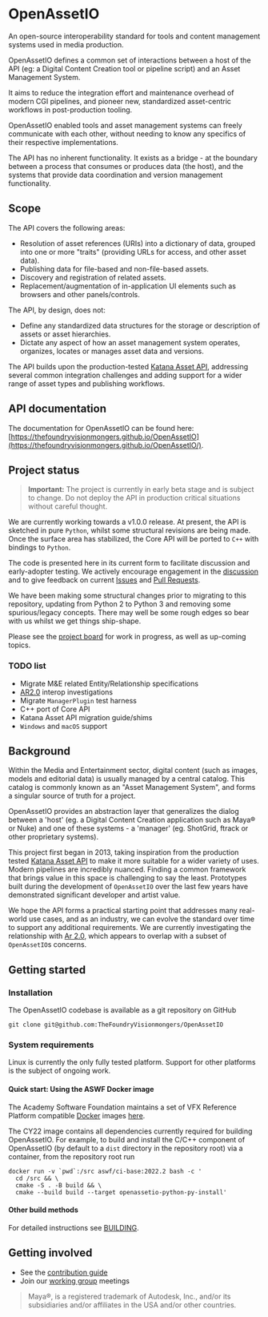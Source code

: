 # OpenAssetIO

An open-source interoperability standard for tools and content
management systems used in media production.

OpenAssetIO defines a common set of interactions between a host of the
API (eg: a Digital Content Creation tool or pipeline script) and an
Asset Management System.

It aims to reduce the integration effort and maintenance overhead of
modern CGI pipelines, and pioneer new, standardized asset-centric
workflows in post-production tooling.

OpenAssetIO enabled tools and asset management systems can freely
communicate with each other, without needing to know any specifics of
their respective implementations.

The API has no inherent functionality. It exists as a bridge - at the
boundary between a process that consumes or produces data (the host),
and the systems that provide data coordination and version management
functionality.

## Scope

The API covers the following areas:
 - Resolution of asset references (URIs) into a dictionary of data,
   grouped into one or more "traits" (providing URLs for access, and
   other asset data).
 - Publishing data for file-based and non-file-based assets.
 - Discovery and registration of related assets.
 - Replacement/augmentation of in-application UI elements such as
   browsers and other panels/controls.

The API, by design, does not:
 - Define any standardized data structures for the storage or
   description of assets or asset hierarchies.
 - Dictate any aspect of how an asset management system operates,
   organizes, locates or manages asset data and versions.

The API builds upon the production-tested [Katana Asset API](https://learn.foundry.com/katana/4.0/Content/tg/asset_management_system_plugin_api/asset_management_system.html),
addressing several common integration challenges and adding support
for a wider range of asset types and publishing workflows.

## API documentation

The documentation for OpenAssetIO can be found here: [https://thefoundryvisionmongers.github.io/OpenAssetIO](https://thefoundryvisionmongers.github.io/OpenAssetIO/).

## Project status

> **Important:** The project is currently in early beta stage and is
> subject to change. Do not deploy the API in production critical
> situations without careful thought.

We are currently working towards a v1.0.0 release. At present, the API
is sketched in pure `Python`, whilst some structural revisions are being
made. Once the surface area has stabilized, the Core API will be ported
to `C++` with bindings to `Python`.

The code is presented here in its current form to facilitate discussion
and early-adopter testing. We actively encourage engagement in the
[discussion](https://github.com/TheFoundryVisionmongers/OpenAssetIO/discussions)
and to give feedback on current [Issues](https://github.com/TheFoundryVisionmongers/OpenAssetIO/issues)
and [Pull Requests](https://github.com/TheFoundryVisionmongers/OpenAssetIO/pulls).

We have been making some structural changes prior to migrating to this
repository, updating from Python 2 to Python 3 and removing some
spurious/legacy concepts. There may well be some rough edges so bear
with us whilst we get things ship-shape.

Please see the [project board](https://github.com/TheFoundryVisionmongers/OpenAssetIO/projects/1)
for work in progress, as well as up-coming topics.

### TODO list
 - Migrate M&E related Entity/Relationship specifications
 - [AR2.0](https://graphics.pixar.com/usd/docs/668045551.html) interop
   investigations
 - Migrate `ManagerPlugin` test harness
 - C++ port of Core API
 - Katana Asset API migration guide/shims
 - `Windows` and `macOS` support

## Background

Within the Media and Entertainment sector, digital content (such as
images, models and editorial data) is usually managed by a central
catalog. This catalog is commonly known as an "Asset Management System",
and forms a singular source of truth for a project.

OpenAssetIO provides an abstraction layer that generalizes the dialog
between a 'host' (eg. a Digital Content Creation application such as
Maya&reg; or Nuke) and one of these systems - a 'manager' (eg. ShotGrid,
ftrack or other proprietary systems).

This project first began in 2013, taking inspiration from the production
tested [Katana Asset API](https://learn.foundry.com/katana/4.0/Content/tg/asset_management_system_plugin_api/asset_management_system.html)
to make it more suitable for a wider variety of uses. Modern pipelines
are incredibly nuanced. Finding a common framework that brings value in
this space is challenging to say the least. Prototypes built during the
development of `OpenAssetIO` over the last few years have demonstrated
significant developer and artist value.

We hope the API forms a practical starting point that addresses many
real-world use cases, and as an industry, we can evolve the standard
over time to support any additional requirements. We are currently
investigating the relationship with [Ar 2.0](https://graphics.pixar.com/usd/docs/668045551.html),
which appears to overlap with a subset of `OpenAssetIO`s concerns.

## Getting started

### Installation

The OpenAssetIO codebase is available as a git repository on GitHub

```shell
git clone git@github.com:TheFoundryVisionmongers/OpenAssetIO
```

### System requirements

Linux is currently the only fully tested platform. Support
for other platforms is the subject of ongoing work. 

#### Quick start: Using the ASWF Docker image

The Academy Software Foundation maintains a set of VFX Reference 
Platform compatible [Docker](https://www.docker.com/) images [here](https://github.com/AcademySoftwareFoundation/aswf-docker).

The CY22 image contains all dependencies currently required for building
OpenAssetIO. For example, to build and install the C/C++ component of
OpenAssetIO (by default  to a `dist` directory in the repository root)
via a container, from the repository root run
```shell
docker run -v `pwd`:/src aswf/ci-base:2022.2 bash -c '
  cd /src && \
  cmake -S . -B build && \
  cmake --build build --target openassetio-python-py-install'
```

#### Other build methods

For detailed instructions see [BUILDING](BUILDING.md).


## Getting involved

- See the [contribution guide](contributing/PROCESS.md)
- Join our [working group](https://github.com/TheFoundryVisionmongers/OpenAssetIO-WG) meetings

> Maya&reg;, is a registered trademark of Autodesk, Inc., and/or its
> subsidiaries and/or affiliates in the USA and/or other countries.
